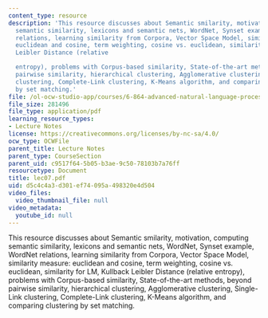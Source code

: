 ```yaml
---
content_type: resource
description: 'This resource discusses about Semantic smilarity, motivation, computing
  semantic similarity, lexicons and semantic nets, WordNet, Synset example, WordNet
  relations, learning similarity from Corpora, Vector Space Model, similarity measure:
  euclidean and cosine, term weighting, cosine vs. euclidean, similarity for LM, Kullback
  Leibler Distance (relative

  entropy), problems with Corpus-based similarity, State-of-the-art methods, beyond
  pairwise similarity, hierarchical clustering, Agglomerative clustering, Single-Link
  clustering, Complete-Link clustering, K-Means algorithm, and comparing clustering
  by set matching.'
file: /ol-ocw-studio-app/courses/6-864-advanced-natural-language-processing-fall-2005/d5c4c4a3d301ef74095a498320e4d504_lec07.pdf
file_size: 281496
file_type: application/pdf
learning_resource_types:
- Lecture Notes
license: https://creativecommons.org/licenses/by-nc-sa/4.0/
ocw_type: OCWFile
parent_title: Lecture Notes
parent_type: CourseSection
parent_uid: c9517f64-5b05-b3ae-9c50-78103b7a76ff
resourcetype: Document
title: lec07.pdf
uid: d5c4c4a3-d301-ef74-095a-498320e4d504
video_files:
  video_thumbnail_file: null
video_metadata:
  youtube_id: null
---
```

This resource discusses about Semantic smilarity, motivation, computing semantic similarity, lexicons and semantic nets, WordNet, Synset example, WordNet relations, learning similarity from Corpora, Vector Space Model, similarity measure: euclidean and cosine, term weighting, cosine vs. euclidean, similarity for LM, Kullback Leibler Distance (relative
entropy), problems with Corpus-based similarity, State-of-the-art methods, beyond pairwise similarity, hierarchical clustering, Agglomerative clustering, Single-Link clustering, Complete-Link clustering, K-Means algorithm, and comparing clustering by set matching.